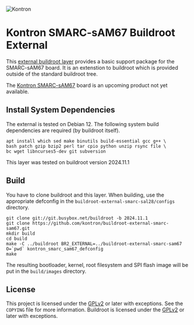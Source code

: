 ![Kontron](docs/logo.png)

# Kontron SMARC-sAM67 Buildroot External

This [external buildroot layer][1] provides a basic support package for the
SMARC-sAM67 board. It is an extenstion to buildroot which is provided
outside of the standard buildroot tree.

The [Kontron SMARC-sAM67][2] board is an upcoming product not yet
available.

## Install System Dependencies

The external is tested on Debian 12. The following system build
dependencies are required (by buildroot itself).

```
apt install which sed make binutils build-essential gcc g++ \
bash patch gzip bzip2 perl tar cpio python unzip rsync file \
bc wget libncurses5-dev git subversion
```

This layer was tested on buildroot version 2024.11.1

## Build

You have to clone buildroot and this layer. When building, use the
appropriate defconfig in the `buildroot-external-smarc-sal28/configs`
directory.

```
git clone git://git.busybox.net/buildroot -b 2024.11.1
git clone https://github.com/kontron/buildroot-external-smarc-sam67.git
mkdir build
cd build
make -C ../buildroot BR2_EXTERNAL=../buildroot-external-smarc-sam67 O=`pwd` kontron_smarc_sam67_defconfig
make
```

The resulting bootloader, kernel, root filesystem and SPI flash image will
be put in the `build/images` directory.


## License

This project is licensed under the [GPLv2][3] or later with exceptions. See
the `COPYING` file for more information. Buildroot is licensed under the
[GPLv2][3] or later with exceptions.


[1]: https://buildroot.org/downloads/manual/manual.html#outside-br-custom
[2]: https://www.kontron.com/en/products/smarc-sam67/p186374
[3]: https://www.gnu.org/licenses/old-licenses/gpl-2.0.en.html
